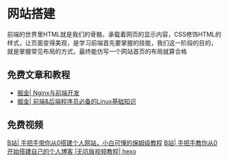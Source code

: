 # 网站搭建

<!-- ['❌','✅','🔥','⭐'] -->

前端的世界里HTML就是我们的骨骼，承载着网页的显示内容，CSS修饰HTML的样式，让页面变得美观，是学习前端首先要掌握的技能，我们这一阶段的目的， 就是掌握常见布局的方式，最终能仿写一个网站首页的布局就算合格

<roadmap :data="[
  {title:'网站搭建',download:true,x:400,y:20},
    { title:'✅网站搭建',y:200,
    left:[
      ['购买云机器'],
      ['购买域名'],
      ['nginx配置'],
      ['Linux'],
      ['Github Actions'],
    ],
    right:[
      ['Vuepress'],
      ['❌Vitepress'],
      ['Dumi'],
      ['Gastby'],
    ]
  } ,
  { title:'发布自己的网站',
  } 
]" />


## 免费文章和教程
* [掘金| Nginx与前端开发](https://juejin.cn/post/6844903684967825421)
* [掘金| 前端&后端程序员必备的Linux基础知识](https://juejin.cn/post/6844903634036064269)
## 免费视频

[B站| 手把手带你从0搭建个人网站，小白可懂的保姆级教程](https://www.bilibili.com/video/BV1rU4y1J785)
[B站| 手把手教你从0开始搭建自己的个人博客 |无坑版视频教程| hexo](https://www.bilibili.com/video/BV1Yb411a7ty/?spm_id_from=333.788.recommend_more_video.8)

<!-- ::: warning @todo
B站录制
::: -->
<!-- ## 书籍推荐
实操为主，不推荐书了，入门的时候看太厚的书容易被劝退 -->


